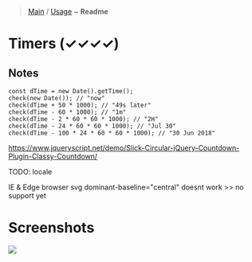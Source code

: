 > [Main](../../../readme.md) / [Usage](usage.md) ~ **Readme**

# Timers (✓✓✓✓)
  
## Notes
``` 
const dTime = new Date().getTime();
check(new Date()); // "now"
check(dTime + 50 * 1000); // "49s later"
check(dTime - 60 * 1000); // "1m"
check(dTime - 2 * 60 * 60 * 1000); // "2H"
check(dTime - 24 * 60 * 60 * 1000); // "Jul 30"
check(dTime - 100 * 24 * 60 * 60 * 1000); // "30 Jun 2018"
```

https://www.jqueryscript.net/demo/Slick-Circular-jQuery-Countdown-Plugin-Classy-Countdown/

TODO: locale

IE & Edge browser svg  dominant-baseline="central" doesnt work >> no support yet

# Screenshots 
![](https://github.com/krsln/NgLootBox/raw/master/loot-box/Libs/Timers/Screenshots/Timer.png) 
